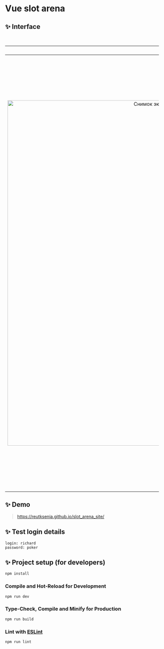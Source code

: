 
# Vue slot arena

## ✨ Interface

</br>

| Login screen |  Main screen  |
| :---------: | :--------: |
| <img width="1128" alt="Снимок экрана 2024-04-04 в 12 30 45" src="https://github.com/ReutKsenia/slot_arena/assets/42972357/cbcba25b-fefb-45d9-9536-e3f92ada565a"> | <img width="1420" alt="Снимок экрана 2024-04-04 в 12 31 55" src="https://github.com/ReutKsenia/slot_arena/assets/42972357/bfae2f8c-31b7-4a0c-ad07-70bff01a1f5f"> |

## ✨ Demo
>https://reutksenia.github.io/slot_arena_site/

## ✨ Test login details

```
login: richard
password: poker
```

## ✨ Project setup (for developers)

```sh
npm install
```

### Compile and Hot-Reload for Development

```sh
npm run dev
```

### Type-Check, Compile and Minify for Production

```sh
npm run build
```

### Lint with [ESLint](https://eslint.org/)

```sh
npm run lint
```
